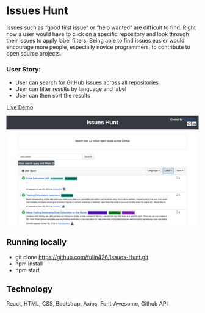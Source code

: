 # Issues Hunt #

Issues such as “good first issue” or “help wanted” are difficult to find. Right now a user would have to click on a specific repository and look through their issues to apply label filters. Being able to find issues easier would encourage more people, especially novice programmers, to contribute to open source projects.

### User Story:
* User can search for GitHub Issues across all repositories
* User can filter results by language and label
* User can then sort the results

[Live Demo](https://issueshunt.herokuapp.com/)

![Screenshots](./public/search_example.png)

## Running locally 
* git clone https://github.com/fulin426/Issues-Hunt.git
* npm install
* npm start

## Technology ##
React, HTML, CSS, Bootstrap, Axios, Font-Awesome, Github API
